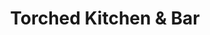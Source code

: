 ---
layout: place
title: "Torched Kitchen & Bar"
permalink: /massachusetts/taunton/torched-kitchen-bar.html
stateAbbr: MA
stateName: Massachusetts
cityName: Taunton
place_id: ChIJsQ76HBSN5IkRQXBTThbmJg8
photos:
  - name: >-
      places/ChIJsQ76HBSN5IkRQXBTThbmJg8/photos/AeeoHcK2-PLWvG1LI0uZfKYtpi2wQKOpv6ZL2uYThNZXDaT6_zqVnpSchaYgRsa3KHEwUfTXX1azssr03AHI4qhgCtEu6yq5gT7EIPURc2EQRrZuK1zvI7GuutV3l0Wf-FCVCTc8h1Tjv3X5fiSJ-SGlDW6aYJYPpbxkgMHEO2PN9epZhvYyUkyo97SQrVCjJR38TX6DRGr5BFTqILn-xoWHZ-50zC2yFJT7p0bT2hnrKJTjCPQpD29km1RYOBfvgrpV-VLfN438CiNk_IAklzxNzCoZlMHp9eTlrls18bi-Gx00Gw
    widthPx: 2157
    heightPx: 2598
    authorAttributions:
      - displayName: Torched Kitchen & Bar
        uri: https://maps.google.com/maps/contrib/117026815825124001248
        photoUri: >-
          https://lh3.googleusercontent.com/a/ACg8ocLsP2nQs7f4wp9Q1oJFlq_8JggoIYJWD-IPB1zSbYfTIXAZYg=s100-p-k-no-mo
    flagContentUri: >-
      https://www.google.com/local/imagery/report/?cb_client=maps_api_places.places_api&image_key=!1e10!2sAF1QipN4UHDnt4C9zynXRvbRECbybOQZmjK-Nir5g_Cj&hl=en-US
    googleMapsUri: >-
      https://www.google.com/maps/place//data=!3m4!1e2!3m2!1sAF1QipN4UHDnt4C9zynXRvbRECbybOQZmjK-Nir5g_Cj!2e10!4m2!3m1!1s0x89e48d141cfa0eb1:0xf26e6164e537041
  - name: >-
      places/ChIJsQ76HBSN5IkRQXBTThbmJg8/photos/AeeoHcIB3K5CSOg-pMAARl47xXjbrcEv0sl5KCeDWv7rAGArhLv2ye70K8pC7aDGJkCyFh1QbK1NV3NIDofcHv2GNmEKeOLO9LBNUPgl4tpyCvjIAVfUu6QFfnGKcTUkq6gL3f1R29G7D_bV2AoWKjlc2Ko8oGR8-PNmR8Ss0s7Wl4YI2d1VqhV5MBWn6gOOKqZodUs-_s8JJPRraVsR_Wq0x0JGH-h1XfPUJ6lAgkD08ONV23M1M8rPQUO0j8hnTijtVzsM0wHkutlcdcjBGTxi7CvUhcVBGFtcp726Mx7pf9ndMw
    widthPx: 1244
    heightPx: 2208
    authorAttributions:
      - displayName: Torched Kitchen & Bar
        uri: https://maps.google.com/maps/contrib/117026815825124001248
        photoUri: >-
          https://lh3.googleusercontent.com/a/ACg8ocLsP2nQs7f4wp9Q1oJFlq_8JggoIYJWD-IPB1zSbYfTIXAZYg=s100-p-k-no-mo
    flagContentUri: >-
      https://www.google.com/local/imagery/report/?cb_client=maps_api_places.places_api&image_key=!1e10!2sAF1QipO31-jhUfpAkZgrlHiP09RXEzdkwhn9jJRVLDAn&hl=en-US
    googleMapsUri: >-
      https://www.google.com/maps/place//data=!3m4!1e2!3m2!1sAF1QipO31-jhUfpAkZgrlHiP09RXEzdkwhn9jJRVLDAn!2e10!4m2!3m1!1s0x89e48d141cfa0eb1:0xf26e6164e537041
  - name: >-
      places/ChIJsQ76HBSN5IkRQXBTThbmJg8/photos/AeeoHcJWGy1KLcE8ntloDB67V4JGbEIf357U0-FVJvyPHzyfaNxp74TQGWO2bKLx9hIp8rH0K-O5LXxnlGwDR3ZP-iJLBplRVOpidM9b-ey2npJCnpB6H1R6bCa8nbmCEQaHSuF717Q_6PhxWgTkyxhw1-YhAI_gfhTp--2QjGbsc9Sp9ZBOFILoWuqMTPgKi9qyA7qUcV7Iha6qyCGRKuBIcH1VL4386NOfQNwFlRTIT9CshxnEkqznUemntYl2FtqCi1dRPo654g5TVfBzzovgf_P_cy_iQM6fSwyl_jtPD3YkVidUgazDIfsxPufq2OAVnYEzG3ehtuZ9hGh0I2ssueMqXRsn5WpMmZ5UgamnQ1sOIRgPOVaBE9i16e_Dd9SJ66DN_N0rR08xHP8FjabpT4rB9xyv52UzS5i1zN-UA59WfU-l
    widthPx: 4000
    heightPx: 3000
    authorAttributions:
      - displayName: Brianna G
        uri: https://maps.google.com/maps/contrib/103212469176416812983
        photoUri: >-
          https://lh3.googleusercontent.com/a-/ALV-UjXHcD0BD30d6Hu8keEMK6ammu8AMcbNSx3A_UDbEH1fTMbdz6kezw=s100-p-k-no-mo
    flagContentUri: >-
      https://www.google.com/local/imagery/report/?cb_client=maps_api_places.places_api&image_key=!1e10!2sCIHM0ogKEICAgIDJgOfA5wE&hl=en-US
    googleMapsUri: >-
      https://www.google.com/maps/place//data=!3m4!1e2!3m2!1sCIHM0ogKEICAgIDJgOfA5wE!2e10!4m2!3m1!1s0x89e48d141cfa0eb1:0xf26e6164e537041
  - name: >-
      places/ChIJsQ76HBSN5IkRQXBTThbmJg8/photos/AeeoHcKMPipPdWyOQxN15JVE88og0a6jOkzE1lsE5g3LJhOAvIRP-kB4k9Eu0hIhxZPGQwRmbkNPWM5J3G0HxzIgd9nCsxz2aOCJMyhQdEjczLG73gWbNXC9n_eNWZWnnWi-0ODGfEiV0nWVfW146SYwkRS3Vc_xeO1dgX8zTJb_LkPKKMZvf1evV848FIwK2Hy47q8bAYRqQbbW4Z1epXAqBpCj9taUUWLjejhMlrKlxFc8HTvZOasD-T-JnU70YxIVFY_-dUXeRH-_BiUU0Qr0samWbECbK8vrnMaeJn0aiX82tp8qSRptT_XR7P5F1kxU0XLwaEfd46mpHrZ1DSlkU2Ft4CrSF4yLzggr18GPllwj9C7TGoUdo-R9BjswnKN1OBivYs2UjuZBndjCSzYhBGDCAYfiv0K_cKS_Myem63tCUyN1
    widthPx: 4032
    heightPx: 3024
    authorAttributions:
      - displayName: joe richard
        uri: https://maps.google.com/maps/contrib/103908720609779870609
        photoUri: >-
          https://lh3.googleusercontent.com/a/ACg8ocI3zrXMff4zDhnh6nlNFJ9tXCbUjlfz8rlG271zel-MMpMD0Q=s100-p-k-no-mo
    flagContentUri: >-
      https://www.google.com/local/imagery/report/?cb_client=maps_api_places.places_api&image_key=!1e10!2sCIHM0ogKEICAgICpvtHCxwE&hl=en-US
    googleMapsUri: >-
      https://www.google.com/maps/place//data=!3m4!1e2!3m2!1sCIHM0ogKEICAgICpvtHCxwE!2e10!4m2!3m1!1s0x89e48d141cfa0eb1:0xf26e6164e537041
  - name: >-
      places/ChIJsQ76HBSN5IkRQXBTThbmJg8/photos/AeeoHcJmgLyHjkpU6cRyjGMlXznzePvaG8RwolcUYfzWW5ieY0JoUwRkG7aO1GSasqyAiYbcjx93K62lf9LsH5b_K0FcyR43PcsSSCcgz3gz4iQ2VM0bPPpwf5IC2QApmoHOCFlrsELldX1elhXRGj9qRTy-23GjZ3x_f9qvPXxjJSIRUTjbsIB93tG4MMFakfMu7uVNOZrOguKmo7BE8YwYCxxT7dNGlbTZyoKE2cCE1tjBD1FN9bHipPfLFP83hqI8xrbh-pGIMrUyHj6ESCVSZ6DWvS2HxaGWIMbBqcFl7la0aX1_E7aIn9AReu_MAkbYw09OUXTTJLWRmpTwgD2GvUhYau1CVfDEOjrDiSRektXp2ZEm9fOjxghM6IzF4p06EivDFBWXy1nYm_bHxgBrzmsyN5g6ZJcn5_WSfOeKDoI
    widthPx: 3000
    heightPx: 4000
    authorAttributions:
      - displayName: Brianna G
        uri: https://maps.google.com/maps/contrib/103212469176416812983
        photoUri: >-
          https://lh3.googleusercontent.com/a-/ALV-UjXHcD0BD30d6Hu8keEMK6ammu8AMcbNSx3A_UDbEH1fTMbdz6kezw=s100-p-k-no-mo
    flagContentUri: >-
      https://www.google.com/local/imagery/report/?cb_client=maps_api_places.places_api&image_key=!1e10!2sCIHM0ogKEICAgIDJgOfAFw&hl=en-US
    googleMapsUri: >-
      https://www.google.com/maps/place//data=!3m4!1e2!3m2!1sCIHM0ogKEICAgIDJgOfAFw!2e10!4m2!3m1!1s0x89e48d141cfa0eb1:0xf26e6164e537041
  - name: >-
      places/ChIJsQ76HBSN5IkRQXBTThbmJg8/photos/AeeoHcLytRSq_DJEIsJXan0Ougo5awtDiLZd8pZaDl1Ddq2Zbhmu5N7yw8P4LxUwjUHnlwvdWpKnFUmmYX1fysVXv4GnQAg0lAA04lGBHusk1CsoJWnIDOhS1_uFFKHlnlpsAvxUMnbgtPdTnmLZqStENzuv-eNASz20vI2OVEfCqpZdO3VDwIJ1VzxUlyCIOFmHJ1GyZinR6DZbujJeZ6OiXb3ALFdl3fftHzUW-HITh-hyIFAj687ruBCrTkdSx2DtOoXiBHI4EZGQAVnkrLgnQ4aThMg4kqthGcrc3kTajSESXA
    widthPx: 1244
    heightPx: 2208
    authorAttributions:
      - displayName: Torched Kitchen & Bar
        uri: https://maps.google.com/maps/contrib/117026815825124001248
        photoUri: >-
          https://lh3.googleusercontent.com/a/ACg8ocLsP2nQs7f4wp9Q1oJFlq_8JggoIYJWD-IPB1zSbYfTIXAZYg=s100-p-k-no-mo
    flagContentUri: >-
      https://www.google.com/local/imagery/report/?cb_client=maps_api_places.places_api&image_key=!1e10!2sAF1QipM5Au1wzhw2NrSqnuRkYD4sPVMIpZzOMbJ3bM3X&hl=en-US
    googleMapsUri: >-
      https://www.google.com/maps/place//data=!3m4!1e2!3m2!1sAF1QipM5Au1wzhw2NrSqnuRkYD4sPVMIpZzOMbJ3bM3X!2e10!4m2!3m1!1s0x89e48d141cfa0eb1:0xf26e6164e537041
  - name: >-
      places/ChIJsQ76HBSN5IkRQXBTThbmJg8/photos/AeeoHcJAsdD9Y2-3BVS3-4Ud57scl8UBChffr2DNwxCqCuTURnUi_p2jK4N71DQiSkIRXm29rAprKBpVr0Uw7vbaJlGMstUEyxJN6qZwF6BNcY4lR7SSKVzbWDguDNozXiCFIZvZuwSEzpI1snoCQug9Kv3hHh1FQRDbS2vC6HQAbzUWK0qELZwb52pg4YlclhbHr6v053U-Cnx3yXiHYFCDNiQhaV9Dj6y3U3P6UaIZ3mpq53-sfTXt5SbBZWNmY4yat0kCm-jmT9YsG7tYKJsUXm5t7eHi8OKKkG5QFfvgx0eQ3Z0gh1CRCJR6Ia5gU4d1ZwtcDVbKgQiaqbLaspVX64eSbymAGeMlE5Bi1bxXT5dfJsieHvA85U2j7N83yROTqHZNc1vVORDf1j3mu9VlQP_VAMeNphfViU3KMq56pfR5o88y
    widthPx: 2268
    heightPx: 4032
    authorAttributions:
      - displayName: Hugo Otero
        uri: https://maps.google.com/maps/contrib/111678086187977235228
        photoUri: >-
          https://lh3.googleusercontent.com/a-/ALV-UjUoIObwNWjgJB7kFqDkzi0iYzvgrtbqOTlIVyj8e99QxElahOlk=s100-p-k-no-mo
    flagContentUri: >-
      https://www.google.com/local/imagery/report/?cb_client=maps_api_places.places_api&image_key=!1e10!2sCIHM0ogKEICAgICpl5r8pQE&hl=en-US
    googleMapsUri: >-
      https://www.google.com/maps/place//data=!3m4!1e2!3m2!1sCIHM0ogKEICAgICpl5r8pQE!2e10!4m2!3m1!1s0x89e48d141cfa0eb1:0xf26e6164e537041
  - name: >-
      places/ChIJsQ76HBSN5IkRQXBTThbmJg8/photos/AeeoHcKxgPWAwYs4NiZC6Gg8Mcp2-hwaVXGVKWCJsCjbA2Uz8QaFBSa1YG_FNQwDoGehTt9agZwXpeYRYGtGaXTs1s9av1DNmYQJqYBwq9BgMepNH1T6wRd2Bwv4hg6Y2R5THYnqK8sWdNZyy0jFfgFe8FQteIlrU-kj5TTUfAZgVsGHn_w2Wp7gHgWQ0ogIAzCdZSTfk3a6hONnTvk3wSJkRLuVSCdRGXlO1caoJBqYGay3LJnIM-gQwEdb-gkiRQvgECelZfLzT9XORnCrbRsCqIyYnNTWuqXbzgpXtlg3648_6rpkvtoZqAhI32kIRnoTQuquie4AYXwvm1EncgICpFv_miW6sZRuhx2uhNKFnIASX32jlg2iTs0CUbDEQhhzE1LnZvCk5dtUQO2xlvHiLMjM60_WdVpjUMbj55yAqE6Ssg
    widthPx: 1560
    heightPx: 1843
    authorAttributions:
      - displayName: DC DC
        uri: https://maps.google.com/maps/contrib/111367973883966250762
        photoUri: >-
          https://lh3.googleusercontent.com/a-/ALV-UjVTTp4eKE3qMF3y3dzgs12uKRUWLufgKv4_toinvbnKYa1uMIt_vw=s100-p-k-no-mo
    flagContentUri: >-
      https://www.google.com/local/imagery/report/?cb_client=maps_api_places.places_api&image_key=!1e10!2sCIHM0ogKEICAgICZ69HcAg&hl=en-US
    googleMapsUri: >-
      https://www.google.com/maps/place//data=!3m4!1e2!3m2!1sCIHM0ogKEICAgICZ69HcAg!2e10!4m2!3m1!1s0x89e48d141cfa0eb1:0xf26e6164e537041
  - name: >-
      places/ChIJsQ76HBSN5IkRQXBTThbmJg8/photos/AeeoHcIJJTfGuCGcZRqccNIyVA2bRtXYJakQ_U-ghL-OUtu9yED8xFfTKaOJjRQe3EfauC7AWW8Uvb4cMcRUiib9H_zWI5VbPfsitJ7r-wM5yhER3mTBAdXju6Wh3JdUeini1Ei0S0ZEryr_fBKynYrK8ewD_pMKMd1NGSbaYKHUgj9sJsyBYsapMGtTjB-zjJHQvrwT9a6a9WJr_VtL6VW_mfx9x5J-D2RejEJDwmZeubbILJolcdFDEhEhik_jwNL6q1HQM-TBey0uLhRQjh2Mh-P9RLsCf28PnUB1U3y0pWfKvKF5F-OCLIsyjadRP544wA9GVkA73y2LHR9Y7Kar2LonuCctbjXOSlBpayvjn27hWUAcv6GhQaRbKfFUJnExtAFViOoNdd6wGX7idsYlp5YBYjLXLfITgNy2DCXFGH97mA
    widthPx: 1560
    heightPx: 4000
    authorAttributions:
      - displayName: DC DC
        uri: https://maps.google.com/maps/contrib/111367973883966250762
        photoUri: >-
          https://lh3.googleusercontent.com/a-/ALV-UjVTTp4eKE3qMF3y3dzgs12uKRUWLufgKv4_toinvbnKYa1uMIt_vw=s100-p-k-no-mo
    flagContentUri: >-
      https://www.google.com/local/imagery/report/?cb_client=maps_api_places.places_api&image_key=!1e10!2sCIHM0ogKEICAgIDV2NGkFw&hl=en-US
    googleMapsUri: >-
      https://www.google.com/maps/place//data=!3m4!1e2!3m2!1sCIHM0ogKEICAgIDV2NGkFw!2e10!4m2!3m1!1s0x89e48d141cfa0eb1:0xf26e6164e537041
  - name: >-
      places/ChIJsQ76HBSN5IkRQXBTThbmJg8/photos/AeeoHcLaVOHXgOQbJ4HxQ8EzHQ8z2_L_KrQN6H39ckLlJo_gq_d-R0GxE6NctLcNPbZuRgXMYxR7W0IwstNrwOLmpVWrjOowZQrvJFwKMEKPiqdfIVgHT60PElX-3x-P5aeptyNGWA-mz-uxfAK5zHNWZZJ3IZZpeDyap73UipWo-CMwy9v-srZqPDhSVUDNVm6RQbui_zBm_aA7GIHCsTN-Qpv1Y75_yE6MkCsanvQpRQMzI5yl6NJbbGl5hsqGsu_W4_ojjME-uev4UnDn9D08d6LzUJwy-ryy0MhqzvB5_D_vzb5gKrctQS4DyBDaQfMra3vXcJg9ht8eMoCG3F_X90OLGcQVFar_g1RIqmKFUOMvSCuFHrT1Vu9Qo6EaRXqiY3EPCytV9JQCYn69x3CPWq9k3hYovJ8ptFBNMgURqhGePAtk
    widthPx: 4032
    heightPx: 3024
    authorAttributions:
      - displayName: Busymom 247
        uri: https://maps.google.com/maps/contrib/104397403675025380573
        photoUri: >-
          https://lh3.googleusercontent.com/a-/ALV-UjVaypKFmRiuodowoeo7I-svZZPu0wkEluvBNuKqC4xdFqRVlJ-l=s100-p-k-no-mo
    flagContentUri: >-
      https://www.google.com/local/imagery/report/?cb_client=maps_api_places.places_api&image_key=!1e10!2sCIHM0ogKEICAgIDJi-bdxAE&hl=en-US
    googleMapsUri: >-
      https://www.google.com/maps/place//data=!3m4!1e2!3m2!1sCIHM0ogKEICAgIDJi-bdxAE!2e10!4m2!3m1!1s0x89e48d141cfa0eb1:0xf26e6164e537041
address: 15 School St, Taunton, MA 02780, USA
street: 15 School St
city: Taunton
state: MA
zip: '02780'
country: USA
neighborhood: null
latitude: '41.902350'
longitude: '-71.091658'
accessibility_options:
  wheelchairAccessibleParking: true
  wheelchairAccessibleEntrance: true
  wheelchairAccessibleRestroom: true
  wheelchairAccessibleSeating: true
business_status: OPERATIONAL
name: Torched Kitchen & Bar
google_maps_links:
  directionsUri: >-
    https://www.google.com/maps/dir//''/data=!4m7!4m6!1m1!4e2!1m2!1m1!1s0x89e48d141cfa0eb1:0xf26e6164e537041!3e0
  placeUri: https://maps.google.com/?cid=1091812943161684033
  writeAReviewUri: >-
    https://www.google.com/maps/place//data=!4m3!3m2!1s0x89e48d141cfa0eb1:0xf26e6164e537041!12e1
  reviewsUri: >-
    https://www.google.com/maps/place//data=!4m4!3m3!1s0x89e48d141cfa0eb1:0xf26e6164e537041!9m1!1b1
  photosUri: >-
    https://www.google.com/maps/place//data=!4m3!3m2!1s0x89e48d141cfa0eb1:0xf26e6164e537041!10e5
primary_type: Restaurant
opening_hours:
  regular: null
  current: null
secondary_opening_hours:
  regular:
    weekdayDescriptions: null
    type: null
  current:
    weekdayDescriptions: null
    type: null
phone: (508) 386-3077
price_level: PRICE_LEVEL_MODERATE
price_range: $20 &ndash; $30
rating: '4.0'
rating_count: 68
website: null
description: null
reviews: null
parking_options: null
payment_options: null
allow_dogs: null
curbside_pickup: null
delivery: null
dine_in: null
good_for_children: null
good_for_groups: null
good_for_sports: null
live_music: null
menu_for_children: null
outdoor_seating: null
reservable: null
restroom: null
serves_beer: null
serves_breakfast: null
serves_brunch: null
serves_cocktails: null
serves_coffee: null
serves_dinner: null
serves_dessert: null
serves_lunch: null
serves_vegetarian_food: null
serves_wine: null
takeout: null

---